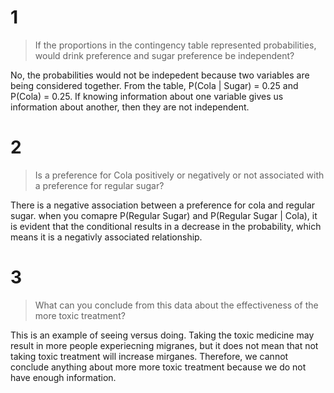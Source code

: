 # 1

> If the proportions in the contingency table represented probabilities,
> would drink preference and sugar preference be independent?

No, the probabilities would not be indepedent because two variables are
being considered together. From the table, P(Cola | Sugar) = 0.25 and
P(Cola) = 0.25. If knowing information about one variable gives us
information about another, then they are not independent.

# 2

> Is a preference for Cola positively or negatively or not associated
> with a preference for regular sugar?

There is a negative association between a preference for cola and
regular sugar. when you comapre P(Regular Sugar) and P(Regular Sugar |
Cola), it is evident that the conditional results in a decrease in the
probability, which means it is a negativly associated relationship.

# 3

> What can you conclude from this data about the effectiveness of the
> more toxic treatment?

This is an example of seeing versus doing. Taking the toxic medicine may
result in more people experiecning migranes, but it does not mean that
not taking toxic treatment will increase mirganes. Therefore, we cannot
conclude anything about more more toxic treatment because we do not have
enough information.

